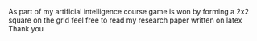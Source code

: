 As part of my artificial intelligence course
game is won by forming a 2x2 square on the grid
feel free to read my research paper written on latex
Thank you
